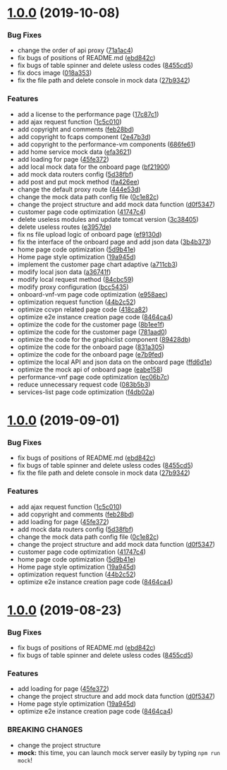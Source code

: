 # [1.0.0](https://gerrit.onap.org/r/usecase-ui/compare/2.0.1...1.0.0) (2019-10-08)


### Bug Fixes

* change the order of api proxy ([71a1ac4](https://gerrit.onap.org/r/usecase-ui/commits/71a1ac4))
* fix bugs of positions of README.md ([ebd842c](https://gerrit.onap.org/r/usecase-ui/commits/ebd842c))
* fix bugs of table spinner and delete usless codes ([8455cd5](https://gerrit.onap.org/r/usecase-ui/commits/8455cd5))
* fix docs image ([018a353](https://gerrit.onap.org/r/usecase-ui/commits/018a353))
* fix the file path and delete console in mock data ([27b9342](https://gerrit.onap.org/r/usecase-ui/commits/27b9342))


### Features

* add a license to the performance page ([17c87c1](https://gerrit.onap.org/r/usecase-ui/commits/17c87c1))
* add ajax request function ([1c5c010](https://gerrit.onap.org/r/usecase-ui/commits/1c5c010))
* add copyright and comments ([feb28bd](https://gerrit.onap.org/r/usecase-ui/commits/feb28bd))
* add copyright to fcaps component ([2e47b3d](https://gerrit.onap.org/r/usecase-ui/commits/2e47b3d))
* add copyright to the performance-vm components ([686fe61](https://gerrit.onap.org/r/usecase-ui/commits/686fe61))
* add home service mock data ([efa3621](https://gerrit.onap.org/r/usecase-ui/commits/efa3621))
* add loading for page ([45fe372](https://gerrit.onap.org/r/usecase-ui/commits/45fe372))
* add local mock data for the onboard page ([bf21900](https://gerrit.onap.org/r/usecase-ui/commits/bf21900))
* add mock data routers config ([5d38fbf](https://gerrit.onap.org/r/usecase-ui/commits/5d38fbf))
* add post and put mock method ([fa426ee](https://gerrit.onap.org/r/usecase-ui/commits/fa426ee))
* change the default proxy route ([444e53d](https://gerrit.onap.org/r/usecase-ui/commits/444e53d))
* change the mock data path config file ([0c1e82c](https://gerrit.onap.org/r/usecase-ui/commits/0c1e82c))
* change the project structure and add mock data function ([d0f5347](https://gerrit.onap.org/r/usecase-ui/commits/d0f5347))
* customer page code optimization ([41747c4](https://gerrit.onap.org/r/usecase-ui/commits/41747c4))
* delete useless modules and update tomcat version ([3c38405](https://gerrit.onap.org/r/usecase-ui/commits/3c38405))
* delete useless routes ([e3957de](https://gerrit.onap.org/r/usecase-ui/commits/e3957de))
* fix ns file upload logic of onboard page ([ef9130d](https://gerrit.onap.org/r/usecase-ui/commits/ef9130d))
* fix the interface of the onboard page and add json data ([3b4b373](https://gerrit.onap.org/r/usecase-ui/commits/3b4b373))
* home page code optimization ([5d9b41e](https://gerrit.onap.org/r/usecase-ui/commits/5d9b41e))
* Home page style optimization ([19a945d](https://gerrit.onap.org/r/usecase-ui/commits/19a945d))
* implement the customer page chart adaptive ([a711cb3](https://gerrit.onap.org/r/usecase-ui/commits/a711cb3))
* modify local json data ([a36741f](https://gerrit.onap.org/r/usecase-ui/commits/a36741f))
* modify local request method ([84cbc59](https://gerrit.onap.org/r/usecase-ui/commits/84cbc59))
* modify proxy configuration ([bcc5435](https://gerrit.onap.org/r/usecase-ui/commits/bcc5435))
* onboard-vnf-vm page code optimization ([e958aec](https://gerrit.onap.org/r/usecase-ui/commits/e958aec))
* optimization request function ([44b2c52](https://gerrit.onap.org/r/usecase-ui/commits/44b2c52))
* optimize ccvpn related page code ([418ca82](https://gerrit.onap.org/r/usecase-ui/commits/418ca82))
* optimize e2e instance creation page code ([8464ca4](https://gerrit.onap.org/r/usecase-ui/commits/8464ca4))
* optimize the code for the customer page ([8b1ee1f](https://gerrit.onap.org/r/usecase-ui/commits/8b1ee1f))
* optimize the code for the customer page ([781aad0](https://gerrit.onap.org/r/usecase-ui/commits/781aad0))
* optimize the code for the graphiclist component ([89428db](https://gerrit.onap.org/r/usecase-ui/commits/89428db))
* optimize the code for the onboard page ([831a305](https://gerrit.onap.org/r/usecase-ui/commits/831a305))
* optimize the code for the onboard page ([e7b9fed](https://gerrit.onap.org/r/usecase-ui/commits/e7b9fed))
* optimize the local API and json data on the onboard page ([ffd6d1e](https://gerrit.onap.org/r/usecase-ui/commits/ffd6d1e))
* optimize the mock api  of onboard page ([eabe158](https://gerrit.onap.org/r/usecase-ui/commits/eabe158))
* performance-vnf page code optimization ([ec06b7c](https://gerrit.onap.org/r/usecase-ui/commits/ec06b7c))
* reduce unnecessary request code ([083b5b3](https://gerrit.onap.org/r/usecase-ui/commits/083b5b3))
* services-list page code optimization ([f4db02a](https://gerrit.onap.org/r/usecase-ui/commits/f4db02a))



# [1.0.0](https://gerrit.onap.org/r/usecase-ui/compare/2.0.1...1.0.0) (2019-09-01)


### Bug Fixes

* fix bugs of positions of README.md ([ebd842c](https://gerrit.onap.org/r/usecase-ui/commits/ebd842c))
* fix bugs of table spinner and delete usless codes ([8455cd5](https://gerrit.onap.org/r/usecase-ui/commits/8455cd5))
* fix the file path and delete console in mock data ([27b9342](https://gerrit.onap.org/r/usecase-ui/commits/27b9342))


### Features

* add ajax request function ([1c5c010](https://gerrit.onap.org/r/usecase-ui/commits/1c5c010))
* add copyright and comments ([feb28bd](https://gerrit.onap.org/r/usecase-ui/commits/feb28bd))
* add loading for page ([45fe372](https://gerrit.onap.org/r/usecase-ui/commits/45fe372))
* add mock data routers config ([5d38fbf](https://gerrit.onap.org/r/usecase-ui/commits/5d38fbf))
* change the mock data path config file ([0c1e82c](https://gerrit.onap.org/r/usecase-ui/commits/0c1e82c))
* change the project structure and add mock data function ([d0f5347](https://gerrit.onap.org/r/usecase-ui/commits/d0f5347))
* customer page code optimization ([41747c4](https://gerrit.onap.org/r/usecase-ui/commits/41747c4))
* home page code optimization ([5d9b41e](https://gerrit.onap.org/r/usecase-ui/commits/5d9b41e))
* Home page style optimization ([19a945d](https://gerrit.onap.org/r/usecase-ui/commits/19a945d))
* optimization request function ([44b2c52](https://gerrit.onap.org/r/usecase-ui/commits/44b2c52))
* optimize e2e instance creation page code ([8464ca4](https://gerrit.onap.org/r/usecase-ui/commits/8464ca4))



# [1.0.0](https://gerrit.onap.org/r/usecase-ui/compare/2.0.1...1.0.0) (2019-08-23)


### Bug Fixes

* fix bugs of positions of README.md ([ebd842c](https://gerrit.onap.org/r/usecase-ui/commits/ebd842c))
* fix bugs of table spinner and delete usless codes ([8455cd5](https://gerrit.onap.org/r/usecase-ui/commits/8455cd5))


### Features

* add loading for page ([45fe372](https://gerrit.onap.org/r/usecase-ui/commits/45fe372))
* change the project structure and add mock data function ([d0f5347](https://gerrit.onap.org/r/usecase-ui/commits/d0f5347))
* Home page style optimization ([19a945d](https://gerrit.onap.org/r/usecase-ui/commits/19a945d))
* optimize e2e instance creation page code ([8464ca4](https://gerrit.onap.org/r/usecase-ui/commits/8464ca4))


### BREAKING CHANGES

* change the project structure 
* **mock:** this time, you can launch mock server easily by typing `npm run mock`!



